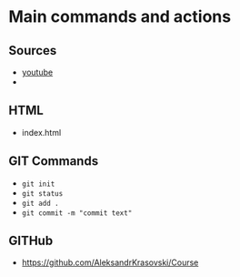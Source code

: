 # Main commands and actions

## Sources

* [youtube](https://www.youtube.com/@vasilievi/videos)
* 

## HTML

* index.html

## GIT Commands

* `git init`
* `git status`
* `git add .`
* `git commit -m "commit text"`

## GITHub

* <https://github.com/AleksandrKrasovski/Course>